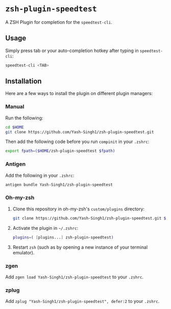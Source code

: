 # `zsh-plugin-speedtest`

A ZSH Plugin for completion for the `speedtest-cli`.

## Usage

Simply press tab or your auto-completion hotkey after typing in `speedtest-cli`:

```sh
speedtest-cli <TAB>
```

## Installation

Here are a few ways to install the plugin on different plugin managers:

### Manual

Run the following:

```sh
cd $HOME
git clone https://github.com/Yash-Singh1/zsh-plugin-speedtest.git
```

Then add the following code before you run `compinit` in your `.zshrc`:

```sh
export fpath=($HOME/zsh-plugin-speedtest $fpath)
```

### Antigen

Add the following in your `.zshrc`:

```sh
antigen bundle Yash-Singh1/zsh-plugin-speedtest
```

### Oh-my-zsh

1. Clone this repository in oh-my-zsh's `custom/plugins` directory:

    ```sh
    git clone https://github.com/Yash-Singh1/zsh-plugin-speedtest.git ${ZSH_CUSTOM:-~/.oh-my-zsh/custom}/plugins/zsh-plugin-speedtest
    ```

2. Activate the plugin in `~/.zshrc`:

    ```sh
    plugins=( [plugins...] zsh-plugin-speedtest)
    ```

3. Restart `zsh` (such as by opening a new instance of your terminal emulator).

### zgen

Add `zgen load Yash-Singh1/zsh-plugin-speedtest` to your `.zshrc`.

### zplug

Add `zplug "Yash-Singh1/zsh-plugin-speedtest", defer:2` to your `.zshrc`.
